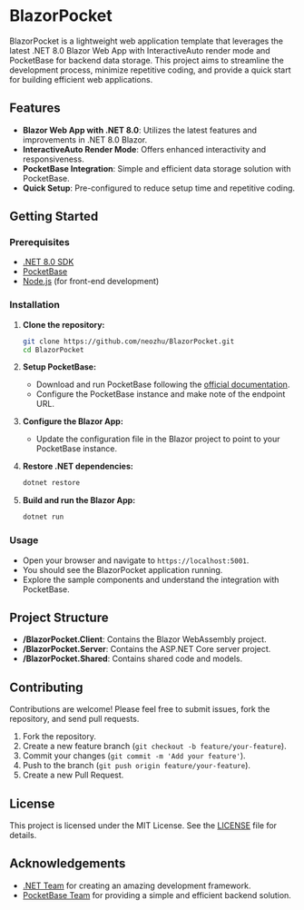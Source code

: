 # BlazorPocket

BlazorPocket is a lightweight web application template that leverages the latest .NET 8.0 Blazor Web App with InteractiveAuto render mode and PocketBase for backend data storage. This project aims to streamline the development process, minimize repetitive coding, and provide a quick start for building efficient web applications.

## Features
- **Blazor Web App with .NET 8.0**: Utilizes the latest features and improvements in .NET 8.0 Blazor.
- **InteractiveAuto Render Mode**: Offers enhanced interactivity and responsiveness.
- **PocketBase Integration**: Simple and efficient data storage solution with PocketBase.
- **Quick Setup**: Pre-configured to reduce setup time and repetitive coding.

## Getting Started

### Prerequisites
- [.NET 8.0 SDK](https://dotnet.microsoft.com/download/dotnet/8.0)
- [PocketBase](https://pocketbase.io/)
- [Node.js](https://nodejs.org/) (for front-end development)

### Installation

1. **Clone the repository:**
    ```sh
    git clone https://github.com/neozhu/BlazorPocket.git
    cd BlazorPocket
    ```

2. **Setup PocketBase:**
    - Download and run PocketBase following the [official documentation](https://pocketbase.io/docs/).
    - Configure the PocketBase instance and make note of the endpoint URL.

3. **Configure the Blazor App:**
    - Update the configuration file in the Blazor project to point to your PocketBase instance.

4. **Restore .NET dependencies:**
    ```sh
    dotnet restore
    ```

5. **Build and run the Blazor App:**
    ```sh
    dotnet run
    ```

### Usage
- Open your browser and navigate to `https://localhost:5001`.
- You should see the BlazorPocket application running.
- Explore the sample components and understand the integration with PocketBase.

## Project Structure
- **/BlazorPocket.Client**: Contains the Blazor WebAssembly project.
- **/BlazorPocket.Server**: Contains the ASP.NET Core server project.
- **/BlazorPocket.Shared**: Contains shared code and models.

## Contributing
Contributions are welcome! Please feel free to submit issues, fork the repository, and send pull requests.

1. Fork the repository.
2. Create a new feature branch (`git checkout -b feature/your-feature`).
3. Commit your changes (`git commit -m 'Add your feature'`).
4. Push to the branch (`git push origin feature/your-feature`).
5. Create a new Pull Request.

## License
This project is licensed under the MIT License. See the [LICENSE](LICENSE) file for details.

## Acknowledgements
- [.NET Team](https://dotnet.microsoft.com/) for creating an amazing development framework.
- [PocketBase Team](https://pocketbase.io/) for providing a simple and efficient backend solution.

